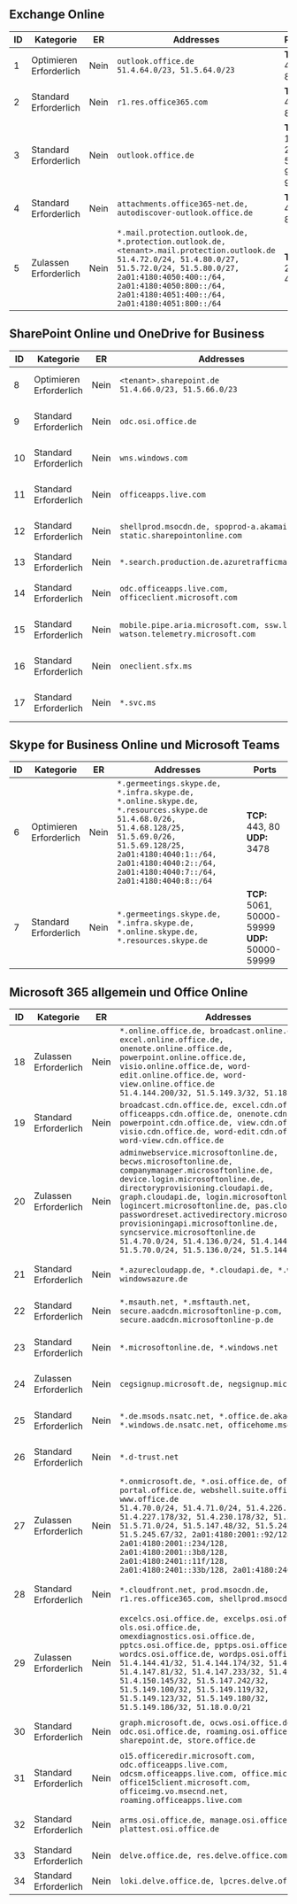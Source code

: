 <!--THIS FILE IS AUTOMATICALLY GENERATED. MANUAL CHANGES WILL BE OVERWRITTEN.-->
<!--Please contact the Office 365 Endpoints team with any questions.-->
<!--Germany endpoints version 2019010700-->
<!--File generated 2019-01-30 08:02:07.6992-->

## <a name="exchange-online"></a>Exchange Online

ID | Kategorie | ER | Addresses | Ports
-- | -------------------- | -- | ------------------------------------------------------------------------------------------------------------------------------------------------------------------------------------------------------------------------------------------------------------ | -------------------------------
1 | Optimieren<BR>Erforderlich | Nein | `outlook.office.de`<BR>`51.4.64.0/23, 51.5.64.0/23` | **TCP:** 443, 80
2 | Standard<BR>Erforderlich | Nein | `r1.res.office365.com` | **TCP:** 443, 80
3 | Standard<BR>Erforderlich | Nein | `outlook.office.de` | **TCP:** 143, 25, 587, 993, 995
4 | Standard<BR>Erforderlich | Nein | `attachments.office365-net.de, autodiscover-outlook.office.de` | **TCP:** 443, 80
5 | Zulassen<BR>Erforderlich | Nein | `*.mail.protection.outlook.de, *.protection.outlook.de, <tenant>.mail.protection.outlook.de`<BR>`51.4.72.0/24, 51.4.80.0/27, 51.5.72.0/24, 51.5.80.0/27, 2a01:4180:4050:400::/64, 2a01:4180:4050:800::/64, 2a01:4180:4051:400::/64, 2a01:4180:4051:800::/64` | **TCP:** 25, 443

## <a name="sharepoint-online-and-onedrive-for-business"></a>SharePoint Online und OneDrive for Business

ID | Kategorie | ER | Addresses | Ports
-- | -------------------- | -- | ------------------------------------------------------------------------------ | ----------------
8 | Optimieren<BR>Erforderlich | Nein | `<tenant>.sharepoint.de`<BR>`51.4.66.0/23, 51.5.66.0/23` | **TCP:** 443, 80
9 | Standard<BR>Erforderlich | Nein | `odc.osi.office.de` | **TCP:** 443, 80
10 | Standard<BR>Erforderlich | Nein | `wns.windows.com` | **TCP:** 443, 80
11 | Standard<BR>Erforderlich | Nein | `officeapps.live.com` | **TCP:** 443, 80
12 | Standard<BR>Erforderlich | Nein | `shellprod.msocdn.de, spoprod-a.akamaihd.net, static.sharepointonline.com` | **TCP:** 443, 80
13 | Standard<BR>Erforderlich | Nein | `*.search.production.de.azuretrafficmanager.de` | **TCP:** 443
14 | Standard<BR>Erforderlich | Nein | `odc.officeapps.live.com, officeclient.microsoft.com` | **TCP:** 443, 80
15 | Standard<BR>Erforderlich | Nein | `mobile.pipe.aria.microsoft.com, ssw.live.com, watson.telemetry.microsoft.com` | **TCP:** 443, 80
16 | Standard<BR>Erforderlich | Nein | `oneclient.sfx.ms` | **TCP:** 443, 80
17 | Standard<BR>Erforderlich | Nein | `*.svc.ms` | **TCP:** 443, 80

## <a name="skype-for-business-online-and-microsoft-teams"></a>Skype for Business Online und Microsoft Teams

ID | Kategorie | ER | Addresses | Ports
-- | -------------------- | -- | ----------------------------------------------------------------------------------------------------------------------------------------------------------------------------------------------------------------------------------------------- | --------------------------------------------------
6 | Optimieren<BR>Erforderlich | Nein | `*.germeetings.skype.de, *.infra.skype.de, *.online.skype.de, *.resources.skype.de`<BR>`51.4.68.0/26, 51.4.68.128/25, 51.5.69.0/26, 51.5.69.128/25, 2a01:4180:4040:1::/64, 2a01:4180:4040:2::/64, 2a01:4180:4040:7::/64, 2a01:4180:4040:8::/64` | **TCP:** 443, 80<BR>**UDP:** 3478
7 | Standard<BR>Erforderlich | Nein | `*.germeetings.skype.de, *.infra.skype.de, *.online.skype.de, *.resources.skype.de` | **TCP:** 5061, 50000-59999<BR>**UDP:** 50000-59999

## <a name="microsoft-365-common-and-office-online"></a>Microsoft 365 allgemein und Office Online

ID | Kategorie | ER | Addresses | Ports
-- | ------------------- | -- | ---------------------------------------------------------------------------------------------------------------------------------------------------------------------------------------------------------------------------------------------------------------------------------------------------------------------------------------------------------------------------------------------------------------------------------------------------------------------------------- | ----------------
18 | Zulassen<BR>Erforderlich | Nein | `*.online.office.de, broadcast.online.office.de, excel.online.office.de, onenote.online.office.de, powerpoint.online.office.de, visio.online.office.de, word-edit.online.office.de, word-view.online.office.de`<BR>`51.4.144.200/32, 51.5.149.3/32, 51.18.16.0/23` | **TCP:** 443
19 | Standard<BR>Erforderlich | Nein | `broadcast.cdn.office.de, excel.cdn.office.de, officeapps.cdn.office.de, onenote.cdn.office.de, powerpoint.cdn.office.de, view.cdn.office.de, visio.cdn.office.de, word-edit.cdn.office.de, word-view.cdn.office.de` | **TCP:** 443
20 | Zulassen<BR>Erforderlich | Nein | `adminwebservice.microsoftonline.de, becws.microsoftonline.de, companymanager.microsoftonline.de, device.login.microsoftonline.de, directoryprovisioning.cloudapi.de, graph.cloudapi.de, login.microsoftonline.de, logincert.microsoftonline.de, pas.cloudapi.de, passwordreset.activedirectory.microsoftazure.de, provisioningapi.microsoftonline.de, syncservice.microsoftonline.de`<BR>`51.4.70.0/24, 51.4.136.0/24, 51.4.144.0/24, 51.5.70.0/24, 51.5.136.0/24, 51.5.144.0/24` | **TCP:** 443, 80
21 | Standard<BR>Erforderlich | Nein | `*.azurecloudapp.de, *.cloudapi.de, *.windows.de, windowsazure.de` | **TCP:** 443, 80
22 | Standard<BR>Erforderlich | Nein | `*.msauth.net, *.msftauth.net, secure.aadcdn.microsoftonline-p.com, secure.aadcdn.microsoftonline-p.de` | **TCP:** 443, 80
23 | Standard<BR>Erforderlich | Nein | `*.microsoftonline.de, *.windows.net` | **TCP:** 443, 80
24 | Zulassen<BR>Erforderlich | Nein | `cegsignup.microsoft.de, negsignup.microsoft.de` | **TCP:** 443, 80
25 | Standard<BR>Erforderlich | Nein | `*.de.msods.nsatc.net, *.office.de.akadns.net, *.windows.de.nsatc.net, officehome.msocdn.de` | **TCP:** 443, 80
26 | Standard<BR>Erforderlich | Nein | `*.d-trust.net` | **TCP:** 443, 80
27 | Zulassen<BR>Erforderlich | Nein | `*.onmicrosoft.de, *.osi.office.de, office.de, portal.office.de, webshell.suite.office.de, www.office.de`<BR>`51.4.70.0/24, 51.4.71.0/24, 51.4.226.115/32, 51.4.227.178/32, 51.4.230.178/32, 51.5.70.0/24, 51.5.71.0/24, 51.5.147.48/32, 51.5.242.163/32, 51.5.245.67/32, 2a01:4180:2001::92/128, 2a01:4180:2001::234/128, 2a01:4180:2001::3b8/128, 2a01:4180:2401::11f/128, 2a01:4180:2401::33b/128, 2a01:4180:2401::55b/128` | **TCP:** 443, 80
28 | Standard<BR>Erforderlich | Nein | `*.cloudfront.net, prod.msocdn.de, r1.res.office365.com, shellprod.msocdn.de` | **TCP:** 443, 80
29 | Zulassen<BR>Erforderlich | Nein | `excelcs.osi.office.de, excelps.osi.office.de, ols.osi.office.de, omexdiagnostics.osi.office.de, pptcs.osi.office.de, pptps.osi.office.de, wordcs.osi.office.de, wordps.osi.office.de`<BR>`51.4.144.41/32, 51.4.144.174/32, 51.4.145.38/32, 51.4.147.81/32, 51.4.147.233/32, 51.4.148.12/32, 51.4.150.145/32, 51.5.147.242/32, 51.5.149.100/32, 51.5.149.119/32, 51.5.149.123/32, 51.5.149.180/32, 51.5.149.186/32, 51.18.0.0/21` | **TCP:** 443, 80
30 | Standard<BR>Erforderlich | Nein | `graph.microsoft.de, ocws.osi.office.de, odc.osi.office.de, roaming.osi.office.de, sharepoint.de, store.office.de` | **TCP:** 443, 80
31 | Standard<BR>Erforderlich | Nein | `o15.officeredir.microsoft.com, odc.officeapps.live.com, odcsm.officeapps.live.com, office.microsoft.com, office15client.microsoft.com, officeimg.vo.msecnd.net, roaming.officeapps.live.com` | **TCP:** 443, 80
32 | Standard<BR>Erforderlich | Nein | `arms.osi.office.de, manage.osi.office.de, plattest.osi.office.de` | **TCP:** 443, 80
33 | Standard<BR>Erforderlich | Nein | `delve.office.de, res.delve.office.com` | **TCP:** 443
34 | Standard<BR>Erforderlich | Nein | `loki.delve.office.de, lpcres.delve.office.com` | **TCP:** 443
